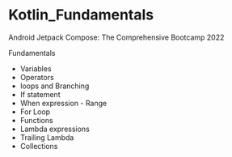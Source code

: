 # Kotlin_Fundamentals
Android Jetpack Compose: The Comprehensive Bootcamp 2022

Fundamentals
- Variables
- Operators
- loops and Branching
- If statement
- When expression - Range
- For Loop
- Functions
- Lambda expressions
- Trailing Lambda
- Collections


